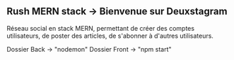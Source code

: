 ## Rush MERN stack -> Bienvenue sur Deuxstagram

Réseau social en stack MERN, permettant de créer des comptes utilisateurs,
de poster des articles, de s'abonner à d'autres utilisateurs.

Dossier Back -> "nodemon"
Dossier Front -> "npm start"
